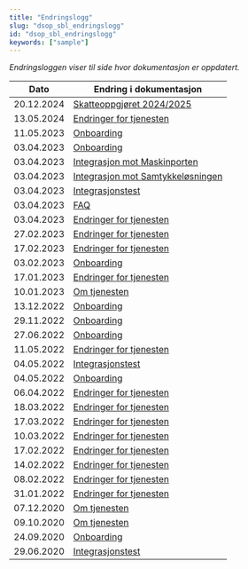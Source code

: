 ```yaml
---
title: "Endringslogg"
slug: "dsop_sbl_endringslogg"
id: "dsop_sbl_endringslogg"
keywords: ["sample"]
---
```


*Endringsloggen viser til side hvor dokumentasjon er oppdatert.*

| Dato         | Endring i dokumentasjon   |
|-------------| ------------------------|
|20.12.2024|[Skatteoppgjøret 2024/2025](/dsop_sbl_endringer) |
|13.05.2024|[Endringer for tjenesten](/dsop_sbl_endringer) |
|11.05.2023|[Onboarding](https:/dokumentasjon.dsop.no/samtykkebasert-lanesoknad/dsop_sbl_onboarding#registrering)
|03.04.2023|[Onboarding](https:/dokumentasjon.dsop.no/samtykkebasert-lanesoknad/dsop_sbl_onboarding#endringslogg) |
|03.04.2023|[Integrasjon mot Maskinporten](https:/dokumentasjon.dsop.no/samtykkebasert-lanesoknad/dsop_sbl_integrasjonMaskinporten#endringslogg) |
|03.04.2023|[Integrasjon mot Samtykkeløsningen](https:/dokumentasjon.dsop.no/dsop_sbl_integrasjonSamtykkel%C3%B8sningen.html#endringslogg) |
|03.04.2023|[Integrasjonstest](https:/dokumentasjon.dsop.no/samtykkebasert-lanesoknad/dsop_sbl_integrasjonstest#endringslogg) |
|03.04.2023|[FAQ](https:/dokumentasjon.dsop.no/samtykkebasert-lanesoknad/dsop_sbl_faq#oversikt-over-feilkoder) |
|03.04.2023|[Endringer for tjenesten](https:/dokumentasjon.dsop.no/samtykkebasert-lanesoknad/dsop_sbl_endringer#endringslogg) |
|27.02.2023|[Endringer for tjenesten](https:/dokumentasjon.dsop.no/samtykkebasert-lanesoknad/dsop_sbl_endringer#skatteoppgj%C3%B8r-2022) |
|17.02.2023|[Endringer for tjenesten](https:/dokumentasjon.dsop.no/samtykkebasert-lanesoknad/dsop_sbl_endringer#skatteoppgj%C3%B8r-2022) |
|03.02.2023|[Onboarding](https:/dokumentasjon.dsop.no/samtykkebasert-lanesoknad/dsop_sbl_onboarding#registrering) |
|17.01.2023|[Endringer for tjenesten](https:/dokumentasjon.dsop.no/samtykkebasert-lanesoknad/dsop_sbl_endringer#skatteoppgj%C3%B8r-2022) |
|10.01.2023|[Om tjenesten](/dsop_digitaleiendomshandel_om)
|13.12.2022|[Onboarding](/dsop_sbl_onboarding) |
|29.11.2022|[Onboarding](/dsop_sbl_onboarding) |
|27.06.2022|[Onboarding](/dsop_sbl_onboarding) |
|11.05.2022|[Endringer for tjenesten](/dsop_sbl_endringer) |
|04.05.2022|[Integrasjonstest](/dsop_sbl_integrasjonstest)
|04.05.2022|[Onboarding](/dsop_sbl_onboarding)
|06.04.2022|[Endringer for tjenesten](/dsop_sbl_endringer) |
|18.03.2022|[Endringer for tjenesten](/dsop_sbl_endringer) |
|17.03.2022|[Endringer for tjenesten](/dsop_sbl_endringer) |
|10.03.2022|[Endringer for tjenesten](/dsop_sbl_endringer) |
|17.02.2022|[Endringer for tjenesten](/dsop_sbl_endringer) |
|14.02.2022	|[Endringer for tjenesten](/dsop_sbl_endringer) |
|08.02.2022|[Endringer for tjenesten](/dsop_sbl_endringer) |
|31.01.2022|[Endringer for tjenesten](/dsop_sbl_endringer) |
|07.12.2020|[Om tjenesten](https:/dokumentasjon.dsop.no/samtykkebasert-lanesoknad/dsop_sbl_om#Innhenting%20av%20%C3%B8konomisk%20bakgrunnsinformasjon%20for%20kausjonister%20for%20privat-%20og%20bedriftsl%C3%A5n)
|09.10.2020|[Om tjenesten](https:/dokumentasjon.dsop.no/samtykkebasert-lanesoknad/dsop_sbl_om#endringslogg)|
|24.09.2020|[Onboarding](https:/dokumentasjon.dsop.no/samtykkebasert-lanesoknad/dsop_sbl_onboarding#endringslogg)|
|29.06.2020|[Integrasjonstest](https:/dokumentasjon.dsop.no/samtykkebasert-lanesoknad/dsop_sbl_integrasjonstest#endringslogg)  |



